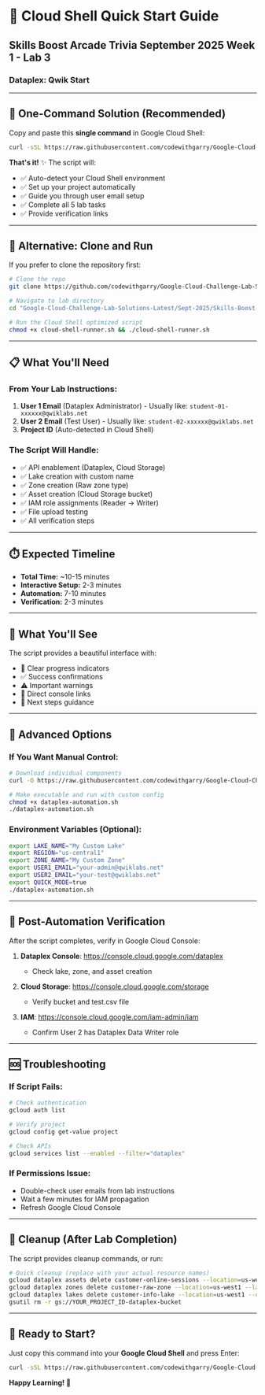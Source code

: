 # 🚀 Cloud Shell Quick Start Guide

## Skills Boost Arcade Trivia September 2025 Week 1 - Lab 3
### Dataplex: Qwik Start

---

## 🎯 One-Command Solution (Recommended)

Copy and paste this **single command** in Google Cloud Shell:

```bash
curl -sSL https://raw.githubusercontent.com/codewithgarry/Google-Cloud-Challenge-Lab-Solutions-Latest/main/Sept-2025/Skills-Boost-Arcade-Trivia-September-2025-Week-1/Lab-3/cloud-shell-runner.sh | bash
```

**That's it!** ✨ The script will:
- ✅ Auto-detect your Cloud Shell environment
- ✅ Set up your project automatically  
- ✅ Guide you through user email setup
- ✅ Complete all 5 lab tasks
- ✅ Provide verification links

---

## 🔄 Alternative: Clone and Run

If you prefer to clone the repository first:

```bash
# Clone the repo
git clone https://github.com/codewithgarry/Google-Cloud-Challenge-Lab-Solutions-Latest.git

# Navigate to lab directory
cd "Google-Cloud-Challenge-Lab-Solutions-Latest/Sept-2025/Skills-Boost-Arcade-Trivia-September-2025-Week-1/Lab-3"

# Run the Cloud Shell optimized script
chmod +x cloud-shell-runner.sh && ./cloud-shell-runner.sh
```

---

## 📋 What You'll Need

### From Your Lab Instructions:
1. **User 1 Email** (Dataplex Administrator) - Usually like: `student-01-xxxxxx@qwiklabs.net`
2. **User 2 Email** (Test User) - Usually like: `student-02-xxxxxx@qwiklabs.net`  
3. **Project ID** (Auto-detected in Cloud Shell)

### The Script Will Handle:
- ✅ API enablement (Dataplex, Cloud Storage)
- ✅ Lake creation with custom name
- ✅ Zone creation (Raw zone type)
- ✅ Asset creation (Cloud Storage bucket)
- ✅ IAM role assignments (Reader → Writer)
- ✅ File upload testing
- ✅ All verification steps

---

## ⏱️ Expected Timeline

- **Total Time:** ~10-15 minutes
- **Interactive Setup:** 2-3 minutes
- **Automation:** 7-10 minutes  
- **Verification:** 2-3 minutes

---

## 🎨 What You'll See

The script provides a beautiful interface with:
- 🎯 Clear progress indicators
- ✅ Success confirmations
- ⚠️  Important warnings
- 🔗 Direct console links
- 📝 Next steps guidance

---

## 🔧 Advanced Options

### If You Want Manual Control:
```bash
# Download individual components
curl -O https://raw.githubusercontent.com/codewithgarry/Google-Cloud-Challenge-Lab-Solutions-Latest/main/Sept-2025/Skills-Boost-Arcade-Trivia-September-2025-Week-1/Lab-3/dataplex-automation.sh

# Make executable and run with custom config
chmod +x dataplex-automation.sh
./dataplex-automation.sh
```

### Environment Variables (Optional):
```bash
export LAKE_NAME="My Custom Lake"
export REGION="us-central1"  
export ZONE_NAME="My Custom Zone"
export USER1_EMAIL="your-admin@qwiklabs.net"
export USER2_EMAIL="your-test@qwiklabs.net"
export QUICK_MODE=true
./dataplex-automation.sh
```

---

## 🎯 Post-Automation Verification

After the script completes, verify in Google Cloud Console:

1. **Dataplex Console**: https://console.cloud.google.com/dataplex
   - Check lake, zone, and asset creation
   
2. **Cloud Storage**: https://console.cloud.google.com/storage  
   - Verify bucket and test.csv file
   
3. **IAM**: https://console.cloud.google.com/iam-admin/iam
   - Confirm User 2 has Dataplex Data Writer role

---

## 🆘 Troubleshooting

### If Script Fails:
```bash
# Check authentication
gcloud auth list

# Verify project  
gcloud config get-value project

# Check APIs
gcloud services list --enabled --filter="dataplex"
```

### If Permissions Issue:
- Double-check user emails from lab instructions
- Wait a few minutes for IAM propagation
- Refresh Google Cloud Console

---

## 🧹 Cleanup (After Lab Completion)

The script provides cleanup commands, or run:
```bash
# Quick cleanup (replace with your actual resource names)
gcloud dataplex assets delete customer-online-sessions --location=us-west1 --lake=customer-info-lake --zone=customer-raw-zone --quiet
gcloud dataplex zones delete customer-raw-zone --location=us-west1 --lake=customer-info-lake --quiet  
gcloud dataplex lakes delete customer-info-lake --location=us-west1 --quiet
gsutil rm -r gs://YOUR_PROJECT_ID-dataplex-bucket
```

---

## 🎉 Ready to Start?

Just copy this command into your **Google Cloud Shell** and press Enter:

```bash
curl -sSL https://raw.githubusercontent.com/codewithgarry/Google-Cloud-Challenge-Lab-Solutions-Latest/main/Sept-2025/Skills-Boost-Arcade-Trivia-September-2025-Week-1/Lab-3/cloud-shell-runner.sh | bash
```

**Happy Learning! 🚀**

